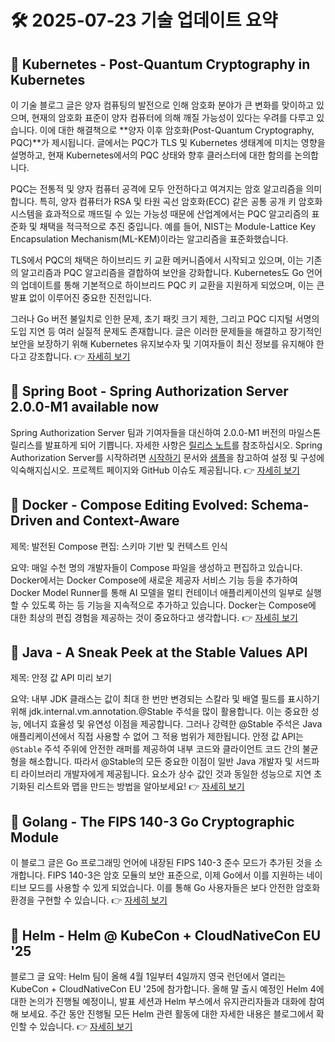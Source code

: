 # 🛠️ 2025-07-23 기술 업데이트 요약

## 🔹 Kubernetes - Post-Quantum Cryptography in Kubernetes
이 기술 블로그 글은 양자 컴퓨팅의 발전으로 인해 암호화 분야가 큰 변화를 맞이하고 있으며, 현재의 암호화 표준이 양자 컴퓨터에 의해 깨질 가능성이 있다는 우려를 다루고 있습니다. 이에 대한 해결책으로 **양자 이후 암호화(Post-Quantum Cryptography, PQC)**가 제시됩니다. 글에서는 PQC가 TLS 및 Kubernetes 생태계에 미치는 영향을 설명하고, 현재 Kubernetes에서의 PQC 상태와 향후 클러스터에 대한 함의를 논의합니다.

PQC는 전통적 및 양자 컴퓨터 공격에 모두 안전하다고 여겨지는 암호 알고리즘을 의미합니다. 특히, 양자 컴퓨터가 RSA 및 타원 곡선 암호화(ECC) 같은 공통 공개 키 암호화 시스템을 효과적으로 깨뜨릴 수 있는 가능성 때문에 산업계에서는 PQC 알고리즘의 표준화 및 채택을 적극적으로 추진 중입니다. 예를 들어, NIST는 Module-Lattice Key Encapsulation Mechanism(ML-KEM)이라는 알고리즘을 표준화했습니다.

TLS에서 PQC의 채택은 하이브리드 키 교환 메커니즘에서 시작되고 있으며, 이는 기존의 알고리즘과 PQC 알고리즘을 결합하여 보안을 강화합니다. Kubernetes도 Go 언어의 업데이트를 통해 기본적으로 하이브리드 PQC 키 교환을 지원하게 되었으며, 이는 큰 발표 없이 이루어진 중요한 진전입니다.

그러나 Go 버전 불일치로 인한 문제, 초기 패킷 크기 제한, 그리고 PQC 디지털 서명의 도입 지연 등 여러 실질적 문제도 존재합니다. 글은 이러한 문제들을 해결하고 장기적인 보안을 보장하기 위해 Kubernetes 유지보수자 및 기여자들이 최신 정보를 유지해야 한다고 강조합니다.
👉 [자세히 보기](https://kubernetes.io/blog/2025/07/18/pqc-in-k8s/)

## 🔹 Spring Boot - Spring Authorization Server 2.0.0-M1 available now
Spring Authorization Server 팀과 기여자들을 대신하여 2.0.0-M1 버전의 마일스톤 릴리스를 발표하게 되어 기쁩니다. 자세한 사항은 [릴리스 노트](https://github.com/spring-projects/spring-authorization-server/releases/tag/2.0.0-M1)를 참조하십시오. Spring Authorization Server를 시작하려면 [시작하기](https://docs.spring.io/spring-authorization-server/reference/getting-started.html) 문서와 [샘플](https://github.com/spring-projects/spring-authorization-server/tree/main/samples)을 참고하여 설정 및 구성에 익숙해지십시오. 프로젝트 페이지와 GitHub 이슈도 제공됩니다.
👉 [자세히 보기](https://spring.io/blog/2025/07/22/spring-authorization-server-2-0-0-M1-available-now)

## 🔹 Docker - Compose Editing Evolved: Schema-Driven and Context-Aware
제목: 발전된 Compose 편집: 스키마 기반 및 컨텍스트 인식

요약: 매일 수천 명의 개발자들이 Compose 파일을 생성하고 편집하고 있습니다. Docker에서는 Docker Compose에 새로운 제공자 서비스 기능 등을 추가하여 Docker Model Runner를 통해 AI 모델을 멀티 컨테이너 애플리케이션의 일부로 실행할 수 있도록 하는 등 기능을 지속적으로 추가하고 있습니다. Docker는 Compose에 대한 최상의 편집 경험을 제공하는 것이 중요하다고 생각합니다.
👉 [자세히 보기](https://www.docker.com/blog/compose-editing-evolved-schema-driven-and-context-aware/)

## 🔹 Java - A Sneak Peek at the Stable Values API
제목: 안정 값 API 미리 보기

요약: 내부 JDK 클래스는 값이 최대 한 번만 변경되는 스칼라 및 배열 필드를 표시하기 위해 jdk.internal.vm.annotation.@Stable 주석을 많이 활용합니다. 이는 중요한 성능, 에너지 효율성 및 유연성 이점을 제공합니다. 그러나 강력한 @Stable 주석은 Java 애플리케이션에서 직접 사용할 수 없어 그 적용 범위가 제한됩니다. 안정 값 API는 `@Stable` 주석 주위에 안전한 래퍼를 제공하여 내부 코드와 클라이언트 코드 간의 불균형을 해소합니다. 따라서 @Stable의 모든 중요한 이점이 일반 Java 개발자 및 서드파티 라이브러리 개발자에게 제공됩니다. 요소가 상수 값인 것과 동일한 성능으로 지연 초기화된 리스트와 맵을 만드는 방법을 알아보세요!
👉 [자세히 보기](https://inside.java/2025/07/22/javaone-stablevalues/)

## 🔹 Golang - The FIPS 140-3 Go Cryptographic Module
이 블로그 글은 Go 프로그래밍 언어에 내장된 FIPS 140-3 준수 모드가 추가된 것을 소개합니다. FIPS 140-3은 암호 모듈의 보안 표준으로, 이제 Go에서 이를 지원하는 네이티브 모드를 사용할 수 있게 되었습니다. 이를 통해 Go 사용자들은 보다 안전한 암호화 환경을 구현할 수 있습니다.
👉 [자세히 보기](https://go.dev/blog/fips140)

## 🔹 Helm - Helm @ KubeCon + CloudNativeCon EU '25
블로그 글 요약: Helm 팀이 올해 4월 1일부터 4일까지 영국 런던에서 열리는 KubeCon + CloudNativeCon EU '25에 참가합니다. 올해 말 출시 예정인 Helm 4에 대한 논의가 진행될 예정이니, 발표 세션과 Helm 부스에서 유지관리자들과 대화에 참여해 보세요. 주간 동안 진행될 모든 Helm 관련 활동에 대한 자세한 내용은 블로그에서 확인할 수 있습니다.
👉 [자세히 보기](https://helm.sh/blog/helm-at-kubecon-eu-25/)

